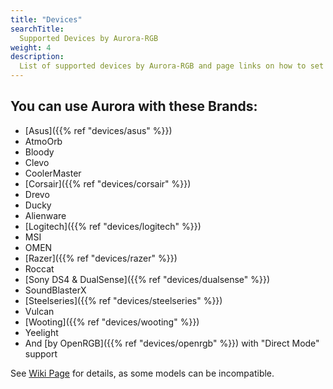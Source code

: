 ```yaml
---
title: "Devices"
searchTitle:
  Supported Devices by Aurora-RGB
weight: 4
description:
  List of supported devices by Aurora-RGB and page links on how to set them up.
---
```


## You can use Aurora with these Brands:
- [Asus]({{% ref "devices/asus" %}})
- AtmoOrb
- Bloody
- Clevo
- CoolerMaster
- [Corsair]({{% ref "devices/corsair" %}})
- Drevo
- Ducky
- Alienware
- [Logitech]({{% ref "devices/logitech" %}})
- MSI
- OMEN
- [Razer]({{% ref "devices/razer" %}})
- Roccat
- [Sony DS4 & DualSense]({{% ref "devices/dualsense" %}})
- SoundBlasterX
- [Steelseries]({{% ref "devices/steelseries" %}})
- Vulcan
- [Wooting]({{% ref "devices/wooting" %}})
- Yeelight
- And [by OpenRGB]({{% ref "devices/openrgb" %}}) with "Direct Mode" support

See [Wiki Page](https://github.com/Aurora-RGB/Aurora/wiki/Supported-Devices) for details, as some models can be incompatible.
